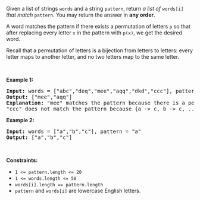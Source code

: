<div class="elfjS" data-track-load="description_content"><p>Given a list of strings <code>words</code> and a string <code>pattern</code>, return <em>a list of</em> <code>words[i]</code> <em>that match</em> <code>pattern</code>. You may return the answer in <strong>any order</strong>.</p>

<p>A word matches the pattern if there exists a permutation of letters <code>p</code> so that after replacing every letter <code>x</code> in the pattern with <code>p(x)</code>, we get the desired word.</p>

<p>Recall that a permutation of letters is a bijection from letters to letters: every letter maps to another letter, and no two letters map to the same letter.</p>

<p>&nbsp;</p>
<p><strong class="example">Example 1:</strong></p>

<pre style="position: relative;"><strong>Input:</strong> words = ["abc","deq","mee","aqq","dkd","ccc"], pattern = "abb"
<strong>Output:</strong> ["mee","aqq"]
<strong>Explanation:</strong> "mee" matches the pattern because there is a permutation {a -&gt; m, b -&gt; e, ...}. 
"ccc" does not match the pattern because {a -&gt; c, b -&gt; c, ...} is not a permutation, since a and b map to the same letter.
<div class="open_grepper_editor" title="Edit &amp; Save To Grepper"></div></pre>

<p><strong class="example">Example 2:</strong></p>

<pre style="position: relative;"><strong>Input:</strong> words = ["a","b","c"], pattern = "a"
<strong>Output:</strong> ["a","b","c"]
<div class="open_grepper_editor" title="Edit &amp; Save To Grepper"></div></pre>

<p>&nbsp;</p>
<p><strong>Constraints:</strong></p>

<ul>
	<li><code>1 &lt;= pattern.length &lt;= 20</code></li>
	<li><code>1 &lt;= words.length &lt;= 50</code></li>
	<li><code>words[i].length == pattern.length</code></li>
	<li><code>pattern</code> and <code>words[i]</code> are lowercase English letters.</li>
</ul>
</div>
